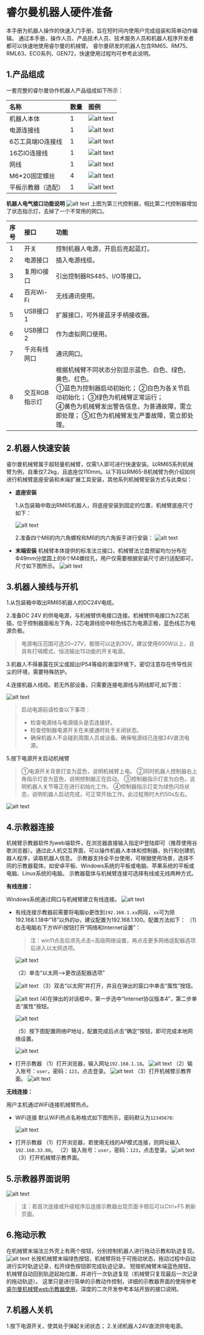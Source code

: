 # 睿尔曼机器人硬件准备

本手册为机器人操作的快速入门手册，旨在短时间内使用户完成组装和简单动作编辑。
通过本手册，操作人员、产品技术人员、技术服务人员和机器人程序开发者都可以快速地使用睿尔曼的机械臂。
睿尔曼研发的机器人包含RM65、RM75、RML63、ECO系列、GEN72，快速使用过程均可参考此说明。

## 1.产品组成

一套完整的睿尔曼协作机器人产品组成如下所示：

|  名称  |  数量  |图例|
| :--- | :--- | :--- |
|  机器人本体  |  1  |![alt text](image-19.png)|
|  电源连接线  |  1  |![alt text](image-14.png)|
|  6芯工具端IO连接线  |  1  |![alt text](image-23.png)|
|  16芯IO连接线  |  1  |![alt text](image-24.png)|
|  网线  |  1  |![alt text](image-15.png)|
|  M6*20固定螺丝  |  4  |![alt text](image-16.png)|
|  平板示教器（选配）  |  1  |![alt text](image-22.png)|

**机器人电气接口功能说明**
![alt text](image.png)
上图为第三代控制器，相比第二代控制器增加了状态指示灯，去掉了一个不常用的网口。

|  序号  |  接口  |  功能  |
| :--- | :--- | :--- |
|  1  |  开关  |  控制机器人电源，开启后亮起蓝灯。  |
|  2  |  电源接口  |  插入电源线缆。  |
|  3  |  复用IO接口  |  引出控制器RS485、I/O等接口。  |
|  4  |  百兆Wi-Fi  |  无线通讯使用。  |
|  5  |  USB接口1  |  扩展接口，可外接蓝牙手柄接收器。  |
|  6  |  USB接口2  |  作为虚拟网口使用。  |
|  7  |  千兆有线网口  |  通讯网口。   |
|  8  |  交互RGB指示灯  |  根据机械臂不同状态分别显示蓝色、白色、绿色、黄色、红色。<br> ①蓝色为控制器启动初始化； ②白色为各关节启动初始化； ③绿色为机械臂正常运行； <br> ④黄色为机械臂发出警告信息，为普通故障，需立即处理； ⑤红色为机械臂发生严重故障，需立即处理。  |

## 2.机器人快速安装

睿尔曼机械臂属于超轻量机械臂，仅需1人即可进行快速安装。以RM65系列机械臂为例，自重仅7.2kg，且底座仅110mm。以下将以RM65-B机械臂为例介绍如何进行机械臂底座安装和末端扩展工具安装，其他系列机械臂安装方式与此类似：
- **底座安装**

    1.从包装箱中取出RM65机器人，将底座安装到固定的位置，机械臂底座尺寸如下：

    ![alt text](6adb38eb-f214-47de-99d4-db9eb9cd039d.png)

    2.准备四个M6的内六角螺栓和M6的内六角扳手进行安装：
    ![alt text](34df18e3-f699-4f84-b8b9-8c3cbb37910d.png)

- **末端安装**
    机械臂本体提供的标准法兰接口，机械臂法兰盘预留均匀分布在Ф49mm分度圆上的6个M4螺纹孔，用户仅需要根据安装尺寸进行适配即可，尺寸如下图所示。
    ![alt text](1be801bd-ef54-46c6-b638-9f086869ecd8.png)

## 3.机器人接线与开机

1.从包装箱中取出RM65机器人的DC24V电缆。

2.准备DC 24V 的供电电源，与机械臂供电接口连接。机械臂供电接口为2芯航插，位于控制器面板左下角，2芯电源线缆中棕色线芯为电源正极，蓝色线芯为电源负极。
>电源电压范围可选20~27V，极限可以达到30V。建议使用600W以上，且具有打嗝模式、恒流输出1S功能的开关电源。

3.机器人不得暴露在灰尘或超出IP54等级的潮湿环境下。密切注意存在传导性灰尘的环境，需要特殊防护。

4.连接机器人线缆。若无外部设备，只需要连接电源线与网线即可,如下图：

![alt text](23d2d84e-b827-4450-889c-739002c98c29.png)

>启动电源前请检查以下事项：
>- 检查电源线与电源插头是否连接好。
>- 检查控制器电源开关在未接通时处于关闭状态。
>- 确保机器人不会碰到周围人员或设备。确保电源线已连接24V直流电源。

5.按下电源开关启动机械臂
>①电源开关背景灯变为蓝色，说明机械臂上电。
②同时机器人控制器右上角指示灯变为蓝色，说明控制器正在启动。
③控制器指示灯变为白色，说明机器人关节等正在进行初始化工作。
④控制器指示灯变为绿色闪烁状态，说明机器人启动完成，可正常开始工作。此过程用时大约50s左右。

![alt text](image-20.png)

## 4.示教器连接

机械臂示教器软件为web端软件，在浏览器直接输入指定IP登陆即可（推荐使用谷歌浏览器）。通过此人机交互界面，可以操作机器人本体和控制器，执行和创建机器人程序，读取机器人信息。
示教器支持全平台使用，可根据使用场景，选择不同的示教器载体。如安卓平板、Windows系统的平板或电脑、苹果系统的平板或电脑、Linux系统的电脑。
示教器载体与机械臂连接可选择有线或无线两种方式。

**有线连接：**

Windows系统通过网口与机械臂建立有线连接。
![alt text](image-21.png)
- 有线连接示教器前需要将电脑ip更改到`192.168.1.xx`网段，`xx`可为除192.168.1.18中“18”以外的ip，建议配置为192.168.1.100。配置方法如下：
（1）右击电脑右下方WiFi按钮打开“网络和Internet设置”：
    >注：win11点击后须先点击<高级网络设置，再点击更多网络适配器选项后进入以太网选项。

    ![alt text](image-4.png)

    （2）单击“以太网-->更改适配器选项”

    ![alt text](image-6.png)
    （3）双击“以太网”并打开，并且在弹出的窗口中单击“属性”按钮。

    ![alt text](image-7.png)
    (4)在弹出的对话框中，第一步选中“Internet协议版本4”，第二步单击“属性”按钮。

    ![alt text](image-9.png)

    （5）按下图配置网络IP地址，配置完成后点击“确定”按钮，即可完成本地网络设置。

    ![alt text](image-10.png)

- 打开示教器
  （1）打开浏览器，输入网址`192.168.1.18`。
     ![alt text](image-3.png)
  （2）输入账号：`user`，密码：`123`，点击登录。
  ![alt text](049f1871-eda1-4e1b-9f87-20101c162592.png)
  （3）打开机械臂示教界面。
    ![alt text](image-11.png)

**无线连接：**

用户主机通过WiFi连接机械臂热点。
- WiFi连接
    默认WiFi热点名称格式如下图所示，密码默认为`12345678`:

    ![alt text](7eeca076-bc62-48bf-b481-16b8fde08fe1.png)

- 打开示教器
（1）打开浏览器，若使用无线的AP模式连接，则网址输入`192.168.33.80`。
（2）输入账号：`user`，密码：`123`，点击登录。
  ![alt text](049f1871-eda1-4e1b-9f87-20101c162592.png)
（3）打开机械臂示教界面。

## 5.示教器界面说明

![alt text](image-12.png)

>注：若首次连接或升级程序后连接示教器出现页面卡顿后可以Ctrl+F5 刷新页面。

## 6.拖动示教

在机械臂末端法兰外壳上有两个按钮，分别控制机器人进行拖动示教和轨迹复现。
![alt text](image-13.png)
长按机械臂末端绿色按钮，机械臂将处于可拖动状态，拖动过程中自动进行实时轨迹记录，松开绿色按钮即完成轨迹记录。
短按机械臂末端蓝色按钮，机械臂自动回到轨迹起始位置，并进行一次轨迹复现（机械臂只复现最后一次记录的拖动轨迹）。
这里只是进行简单的示教动作控制，详细的示教器界面的使用参考[睿尔曼机械臂web示教器使用](xxxxxxxx)，深度的二次开发参考本站开放的接口说明。

## 7.机器人关机

1.按下电源开关，使其处于弹起关闭状态；
2.关闭机器人24V直流供电电源。
